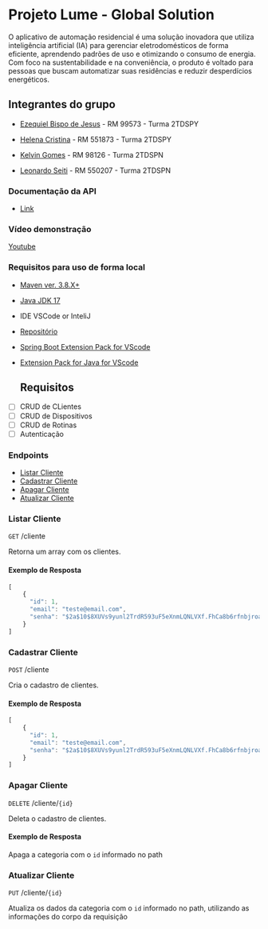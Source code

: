 # Projeto Lume - Global Solution 
O aplicativo de automação residencial é uma solução inovadora que utiliza inteligência artificial (IA) para gerenciar eletrodomésticos de forma eficiente, aprendendo padrões de uso e otimizando o consumo de energia. Com foco na sustentabilidade e na conveniência, o produto é voltado para pessoas que buscam automatizar suas residências e reduzir desperdícios energéticos.

## Integrantes do grupo

- [Ezequiel Bispo de Jesus](https://github.com/EzequielBispo) - RM 99573 - Turma  2TDSPY

- [Helena Cristina](https://github.com/19helena) - RM 551873 - Turma  2TDSPY

- [Kelvin Gomes](https://github.com/kelving0mes) - RM 98126 - Turma  2TDSPN 

- [Leonardo Seiti](https://github.com/LeonardoSeiti) - RM 550207 - Turma  2TDSPN

### Documentação da API
- [Link](https://wb-gs-lumi.azurewebsites.net/swagger-ui/index.html)

### Vídeo demonstração
[Youtube]()

### Requisitos para uso de forma local
- [Maven ver. 3.8.X+](https://maven.apache.org/download.cgi)
- [Java JDK 17](https://www.oracle.com/br/java/technologies/downloads/#java17)
- IDE VSCode or InteliJ
- [Repositório](https://github.com/LeonardoSeiti/GS-Lumi)
- [Spring Boot Extension Pack for VScode](https://marketplace.visualstudio.com/items?itemName=vmware.vscode-boot-dev-pack)
- [Extension Pack for Java for VScode](https://marketplace.visualstudio.com/items?itemName=vscjava.vscode-java-pack)

  ## Requisitos

- [ ] CRUD de CLientes
- [ ] CRUD de Dispositivos
- [ ] CRUD de Rotinas
- [ ] Autenticação

### Endpoints 

- [Listar Cliente](#listar-cliente)
- [Cadastrar Cliente](#cadastrar-cliente)
- [Apagar Cliente](#apagar-cliente)
- [Atualizar Cliente](#atualizar-cliente)


### Listar Cliente

`GET` /cliente

Retorna um array com os clientes.

#### Exemplo de Resposta

```js
[
    {
      "id": 1,
      "email": "teste@email.com",
      "senha": "$2a$10$8XUVs9yunl2TrdR593uF5eXnmLQNLVXf.FhCa8b6rfnbjroa1Iy9O"
    }
]
```
### Cadastrar Cliente

`POST` /cliente

 Cria o cadastro de clientes.

#### Exemplo de Resposta

```js
[
    {
      "id": 1,
      "email": "teste@email.com",
      "senha": "$2a$10$8XUVs9yunl2TrdR593uF5eXnmLQNLVXf.FhCa8b6rfnbjroa1Iy9O"
    }
]
```

### Apagar Cliente

`DELETE` /cliente/`{id}`

 Deleta o cadastro de clientes.

#### Exemplo de Resposta
Apaga a categoria com o `id` informado no path

### Atualizar Cliente

`PUT` /cliente/`{id}`

Atualiza os dados da categoria com o `id` informado no path, utilizando as informações do corpo da requisição



